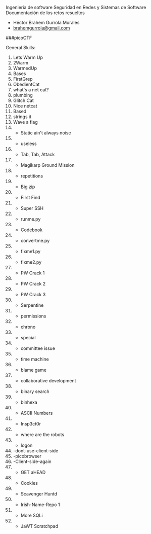 Ingenieria de software
Seguridad en Redes y Sistemas de Software
Documentación de los retos resueltos

- Héctor Brahem Gurrola Morales
- brahemgurrola@gmail.com

###picoCTF

General Skills:
1. Lets Warm Up
2. 2Warm
3. WarmedUp
4. Bases
5. FirstGrep
6. ObedientCat
7. what's a net cat?
8. plumbing
9. Glitch Cat
10. Nice netcat
11. Based
12. strings it
13. Wave a flag
14.  - Static ain't always noise
15. - useless
16. - Tab, Tab, Attack
17. - Magikarp Ground Mission
18. - repetitions
19. - Big zip
20. - First Find
21. - Super SSH 
22. - runme.py
23. - Codebook
24. - convertme.py
25. - fixme1.py
26. - fixme2.py
27. - PW Crack 1
28. - PW Crack 2
29. - PW Crack 3
30. - Serpentine
31. - permissions
32. - chrono
33. - special
34. - committee issue
35. - time machine
36. - blame game
37. - collaborative development
38. - binary search
39. - binhexa
40. - ASCII Numbers
41. - Insp3ct0r
42. - where are the robots
43. - logon
44. -dont-use-client-side
45. -picobrowser
46. -Client-side-again
47. - GET aHEAD
48. - Cookies
49. - Scavenger Huntd
50. - Irish-Name-Repo 1
51. - More SQLi
52. - JaWT Scratchpad